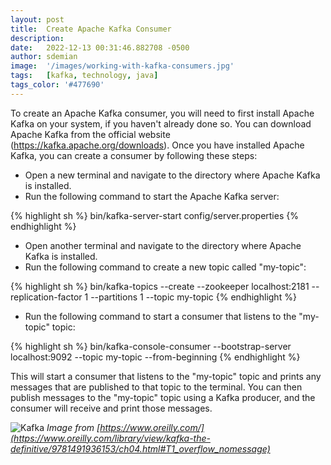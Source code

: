 ```yaml
---
layout: post
title:  Create Apache Kafka Consumer
description:
date:   2022-12-13 00:31:46.882708 -0500
author: sdemian
image:  '/images/working-with-kafka-consumers.jpg'
tags:   [kafka, technology, java]
tags_color: '#477690'
---
```

To create an Apache Kafka consumer, you will need to first install Apache Kafka on your system, if you haven't already done so. You can download Apache Kafka from the official website (https://kafka.apache.org/downloads). Once you have installed Apache Kafka, you can create a consumer by following these steps:

- Open a new terminal and navigate to the directory where Apache Kafka is installed.
- Run the following command to start the Apache Kafka server:

{% highlight sh %}
bin/kafka-server-start config/server.properties
{% endhighlight %}

- Open another terminal and navigate to the directory where Apache Kafka is installed.
- Run the following command to create a new topic called "my-topic":

{% highlight sh %}
bin/kafka-topics --create --zookeeper localhost:2181 --replication-factor 1 --partitions 1 --topic my-topic
{% endhighlight %}

- Run the following command to start a consumer that listens to the "my-topic" topic:

{% highlight sh %}
bin/kafka-console-consumer --bootstrap-server localhost:9092 --topic my-topic --from-beginning
{% endhighlight %}

This will start a consumer that listens to the "my-topic" topic and prints any messages that are published to that topic to the terminal. You can then publish messages to the "my-topic" topic using a Kafka producer, and the consumer will receive and print those messages.

![Kafka]({{site.baseurl}}/images/apache-kafka.jpg)
*Image from [https://www.oreilly.com/](https://www.oreilly.com/library/view/kafka-the-definitive/9781491936153/ch04.html#T1_overflow_nomessage)*
